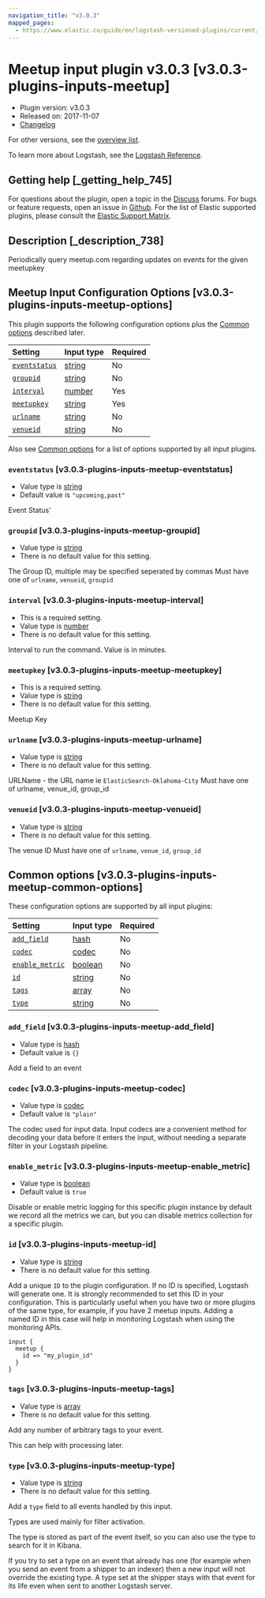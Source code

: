 ```yaml
---
navigation_title: "v3.0.3"
mapped_pages:
  - https://www.elastic.co/guide/en/logstash-versioned-plugins/current/v3.0.3-plugins-inputs-meetup.html
---
```


# Meetup input plugin v3.0.3 [v3.0.3-plugins-inputs-meetup]

* Plugin version: v3.0.3
* Released on: 2017-11-07
* [Changelog](https://github.com/logstash-plugins/logstash-input-meetup/blob/v3.0.3/CHANGELOG.md)

For other versions, see the [overview list](input-meetup-index.md).

To learn more about Logstash, see the [Logstash Reference](https://www.elastic.co/guide/en/logstash/current/index.html).

## Getting help [_getting_help_745]

For questions about the plugin, open a topic in the [Discuss](http://discuss.elastic.co) forums. For bugs or feature requests, open an issue in [Github](https://github.com/logstash-plugins/logstash-input-meetup). For the list of Elastic supported plugins, please consult the [Elastic Support Matrix](https://www.elastic.co/support/matrix#matrix_logstash_plugins).

## Description [_description_738]

Periodically query meetup.com regarding updates on events for the given meetupkey

## Meetup Input Configuration Options [v3.0.3-plugins-inputs-meetup-options]

This plugin supports the following configuration options plus the [Common options](v3-0-3-plugins-inputs-meetup.md#v3.0.3-plugins-inputs-meetup-common-options) described later.

| Setting | Input type | Required |
| :- | :- | :- |
| [`eventstatus`](v3-0-3-plugins-inputs-meetup.md#v3.0.3-plugins-inputs-meetup-eventstatus) | [string](/lsr/value-types.md#string) | No |
| [`groupid`](v3-0-3-plugins-inputs-meetup.md#v3.0.3-plugins-inputs-meetup-groupid) | [string](/lsr/value-types.md#string) | No |
| [`interval`](v3-0-3-plugins-inputs-meetup.md#v3.0.3-plugins-inputs-meetup-interval) | [number](/lsr/value-types.md#number) | Yes |
| [`meetupkey`](v3-0-3-plugins-inputs-meetup.md#v3.0.3-plugins-inputs-meetup-meetupkey) | [string](/lsr/value-types.md#string) | Yes |
| [`urlname`](v3-0-3-plugins-inputs-meetup.md#v3.0.3-plugins-inputs-meetup-urlname) | [string](/lsr/value-types.md#string) | No |
| [`venueid`](v3-0-3-plugins-inputs-meetup.md#v3.0.3-plugins-inputs-meetup-venueid) | [string](/lsr/value-types.md#string) | No |

Also see [Common options](v3-0-3-plugins-inputs-meetup.md#v3.0.3-plugins-inputs-meetup-common-options) for a list of options supported by all input plugins.

### `eventstatus` [v3.0.3-plugins-inputs-meetup-eventstatus]

* Value type is [string](/lsr/value-types.md#string)
* Default value is `"upcoming,past"`

Event Status'

### `groupid` [v3.0.3-plugins-inputs-meetup-groupid]

* Value type is [string](/lsr/value-types.md#string)
* There is no default value for this setting.

The Group ID, multiple may be specified seperated by commas Must have one of `urlname`, `venueid`, `groupid`

### `interval` [v3.0.3-plugins-inputs-meetup-interval]

* This is a required setting.
* Value type is [number](/lsr/value-types.md#number)
* There is no default value for this setting.

Interval to run the command. Value is in minutes.

### `meetupkey` [v3.0.3-plugins-inputs-meetup-meetupkey]

* This is a required setting.
* Value type is [string](/lsr/value-types.md#string)
* There is no default value for this setting.

Meetup Key

### `urlname` [v3.0.3-plugins-inputs-meetup-urlname]

* Value type is [string](/lsr/value-types.md#string)
* There is no default value for this setting.

URLName - the URL name ie `ElasticSearch-Oklahoma-City` Must have one of urlname, venue\_id, group\_id

### `venueid` [v3.0.3-plugins-inputs-meetup-venueid]

* Value type is [string](/lsr/value-types.md#string)
* There is no default value for this setting.

The venue ID Must have one of `urlname`, `venue_id`, `group_id`

## Common options [v3.0.3-plugins-inputs-meetup-common-options]

These configuration options are supported by all input plugins:

| Setting | Input type | Required |
| :- | :- | :- |
| [`add_field`](v3-0-3-plugins-inputs-meetup.md#v3.0.3-plugins-inputs-meetup-add_field) | [hash](/lsr/value-types.md#hash) | No |
| [`codec`](v3-0-3-plugins-inputs-meetup.md#v3.0.3-plugins-inputs-meetup-codec) | [codec](/lsr/value-types.md#codec) | No |
| [`enable_metric`](v3-0-3-plugins-inputs-meetup.md#v3.0.3-plugins-inputs-meetup-enable_metric) | [boolean](/lsr/value-types.md#boolean) | No |
| [`id`](v3-0-3-plugins-inputs-meetup.md#v3.0.3-plugins-inputs-meetup-id) | [string](/lsr/value-types.md#string) | No |
| [`tags`](v3-0-3-plugins-inputs-meetup.md#v3.0.3-plugins-inputs-meetup-tags) | [array](/lsr/value-types.md#array) | No |
| [`type`](v3-0-3-plugins-inputs-meetup.md#v3.0.3-plugins-inputs-meetup-type) | [string](/lsr/value-types.md#string) | No |

### `add_field` [v3.0.3-plugins-inputs-meetup-add_field]

* Value type is [hash](/lsr/value-types.md#hash)
* Default value is `{}`

Add a field to an event

### `codec` [v3.0.3-plugins-inputs-meetup-codec]

* Value type is [codec](/lsr/value-types.md#codec)
* Default value is `"plain"`

The codec used for input data. Input codecs are a convenient method for decoding your data before it enters the input, without needing a separate filter in your Logstash pipeline.

### `enable_metric` [v3.0.3-plugins-inputs-meetup-enable_metric]

* Value type is [boolean](/lsr/value-types.md#boolean)
* Default value is `true`

Disable or enable metric logging for this specific plugin instance by default we record all the metrics we can, but you can disable metrics collection for a specific plugin.

### `id` [v3.0.3-plugins-inputs-meetup-id]

* Value type is [string](/lsr/value-types.md#string)
* There is no default value for this setting.

Add a unique `ID` to the plugin configuration. If no ID is specified, Logstash will generate one. It is strongly recommended to set this ID in your configuration. This is particularly useful when you have two or more plugins of the same type, for example, if you have 2 meetup inputs. Adding a named ID in this case will help in monitoring Logstash when using the monitoring APIs.

```
input {
  meetup {
    id => "my_plugin_id"
  }
}
```

### `tags` [v3.0.3-plugins-inputs-meetup-tags]

* Value type is [array](/lsr/value-types.md#array)
* There is no default value for this setting.

Add any number of arbitrary tags to your event.

This can help with processing later.

### `type` [v3.0.3-plugins-inputs-meetup-type]

* Value type is [string](/lsr/value-types.md#string)
* There is no default value for this setting.

Add a `type` field to all events handled by this input.

Types are used mainly for filter activation.

The type is stored as part of the event itself, so you can also use the type to search for it in Kibana.

If you try to set a type on an event that already has one (for example when you send an event from a shipper to an indexer) then a new input will not override the existing type. A type set at the shipper stays with that event for its life even when sent to another Logstash server.
